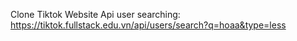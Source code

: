 Clone Tiktok Website
Api user searching: https://tiktok.fullstack.edu.vn/api/users/search?q=hoaa&type=less
